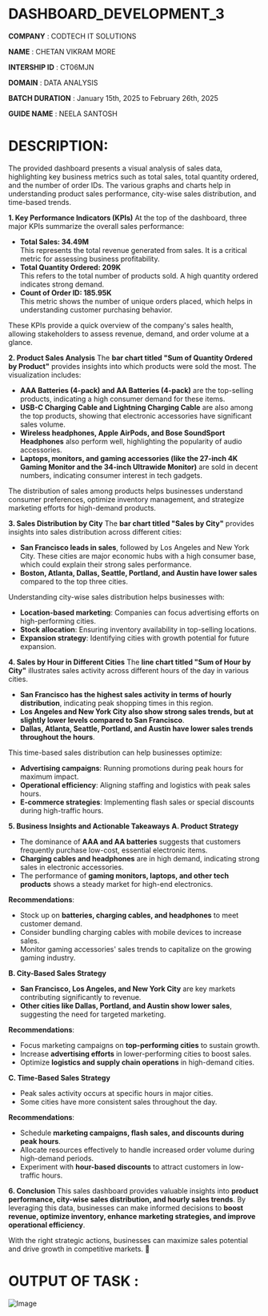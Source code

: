 # DASHBOARD_DEVELOPMENT_3

**COMPANY** : CODTECH IT SOLUTIONS

**NAME** : CHETAN VIKRAM MORE 

**INTERSHIP ID** : CT06MJN

**DOMAIN** : DATA ANALYSIS 

**BATCH DURATION** : January 15th, 2025 to February 26th, 2025

**GUIDE NAME** : NEELA SANTOSH

# DESCRIPTION: 
The provided dashboard presents a visual analysis of sales data, highlighting key business metrics such as total sales, total quantity ordered, and the number of order IDs. The various graphs and charts help in understanding product sales performance, city-wise sales distribution, and time-based trends.

**1. Key Performance Indicators (KPIs)**
At the top of the dashboard, three major KPIs summarize the overall sales performance:
- **Total Sales: 34.49M**  
  This represents the total revenue generated from sales. It is a critical metric for assessing business profitability.
- **Total Quantity Ordered: 209K**  
  This refers to the total number of products sold. A high quantity ordered indicates strong demand.
- **Count of Order ID: 185.95K**  
  This metric shows the number of unique orders placed, which helps in understanding customer purchasing behavior.

These KPIs provide a quick overview of the company's sales health, allowing stakeholders to assess revenue, demand, and order volume at a glance.

**2. Product Sales Analysis**
The **bar chart titled "Sum of Quantity Ordered by Product"** provides insights into which products were sold the most. The visualization includes:
- **AAA Batteries (4-pack) and AA Batteries (4-pack)** are the top-selling products, indicating a high consumer demand for these items.  
- **USB-C Charging Cable and Lightning Charging Cable** are also among the top products, showing that electronic accessories have significant sales volume.  
- **Wireless headphones, Apple AirPods, and Bose SoundSport Headphones** also perform well, highlighting the popularity of audio accessories.  
- **Laptops, monitors, and gaming accessories (like the 27-inch 4K Gaming Monitor and the 34-inch Ultrawide Monitor)** are sold in decent numbers, indicating consumer interest in tech gadgets.

The distribution of sales among products helps businesses understand consumer preferences, optimize inventory management, and strategize marketing efforts for high-demand products.

**3. Sales Distribution by City**
The **bar chart titled "Sales by City"** provides insights into sales distribution across different cities:
- **San Francisco leads in sales**, followed by Los Angeles and New York City. These cities are major economic hubs with a high consumer base, which could explain their strong sales performance.  
- **Boston, Atlanta, Dallas, Seattle, Portland, and Austin have lower sales** compared to the top three cities.  

Understanding city-wise sales distribution helps businesses with:
- **Location-based marketing**: Companies can focus advertising efforts on high-performing cities.
- **Stock allocation**: Ensuring inventory availability in top-selling locations.
- **Expansion strategy**: Identifying cities with growth potential for future expansion.

**4. Sales by Hour in Different Cities**
The **line chart titled "Sum of Hour by City"** illustrates sales activity across different hours of the day in various cities.  
- **San Francisco has the highest sales activity in terms of hourly distribution**, indicating peak shopping times in this region.  
- **Los Angeles and New York City also show strong sales trends, but at slightly lower levels compared to San Francisco**.  
- **Dallas, Atlanta, Seattle, Portland, and Austin have lower sales trends throughout the hours**.  

This time-based sales distribution can help businesses optimize:
- **Advertising campaigns**: Running promotions during peak hours for maximum impact.
- **Operational efficiency**: Aligning staffing and logistics with peak sales hours.
- **E-commerce strategies**: Implementing flash sales or special discounts during high-traffic hours.

**5. Business Insights and Actionable Takeaways**
**A. Product Strategy**
- The dominance of **AAA and AA batteries** suggests that customers frequently purchase low-cost, essential electronic items.
- **Charging cables and headphones** are in high demand, indicating strong sales in electronic accessories.
- The performance of **gaming monitors, laptops, and other tech products** shows a steady market for high-end electronics.

**Recommendations**:
- Stock up on **batteries, charging cables, and headphones** to meet customer demand.
- Consider bundling charging cables with mobile devices to increase sales.
- Monitor gaming accessories' sales trends to capitalize on the growing gaming industry.

**B. City-Based Sales Strategy**
- **San Francisco, Los Angeles, and New York City** are key markets contributing significantly to revenue.
- **Other cities like Dallas, Portland, and Austin show lower sales**, suggesting the need for targeted marketing.

**Recommendations**:
- Focus marketing campaigns on **top-performing cities** to sustain growth.
- Increase **advertising efforts** in lower-performing cities to boost sales.
- Optimize **logistics and supply chain operations** in high-demand cities.

**C. Time-Based Sales Strategy**
- Peak sales activity occurs at specific hours in major cities.
- Some cities have more consistent sales throughout the day.

**Recommendations**:
- Schedule **marketing campaigns, flash sales, and discounts during peak hours**.
- Allocate resources effectively to handle increased order volume during high-demand periods.
- Experiment with **hour-based discounts** to attract customers in low-traffic hours.

**6. Conclusion**
This sales dashboard provides valuable insights into **product performance, city-wise sales distribution, and hourly sales trends**. By leveraging this data, businesses can make informed decisions to **boost revenue, optimize inventory, enhance marketing strategies, and improve operational efficiency**. 

With the right strategic actions, businesses can maximize sales potential and drive growth in competitive markets. 🚀
# OUTPUT OF TASK :
![Image](https://github.com/user-attachments/assets/7d874f0d-4b10-48c5-a0d4-866d6dc4974a)
